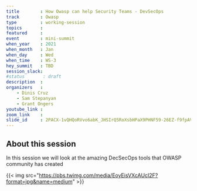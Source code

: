 ```yaml
---
title        : How Owasp can help Security Teams - DevSecOps
track        : Owasp
type         : working-session
topics       :
featured     :
event        : mini-summit
when_year    : 2021
when_month   : Jan
when_day     : Wed
when_time    : WS-3
hey_summit   : TBD
session_slack:
#status       : draft
description  :
organizers   :
    - Dinis Cruz
    - Sam Stepanyan
    - Grant Ongers
youtube_link :
zoom_link    :
slide_id     : 2PACX-1vQHQoRVvo6abK_JHSIrQ5RoXsbHPaX9PHNF59-26EZ-f9fpAVNV8hAqkKZqHwZPnIxmtPVc6QWqw6Dc
---
```


## About this session

In this session we will look at the amazing DecSecOps tools that OWASP community has created

{{< img src="https://pbs.twimg.com/media/EoyEisVXcAUcI2F?format=jpg&name=medium" >}}

